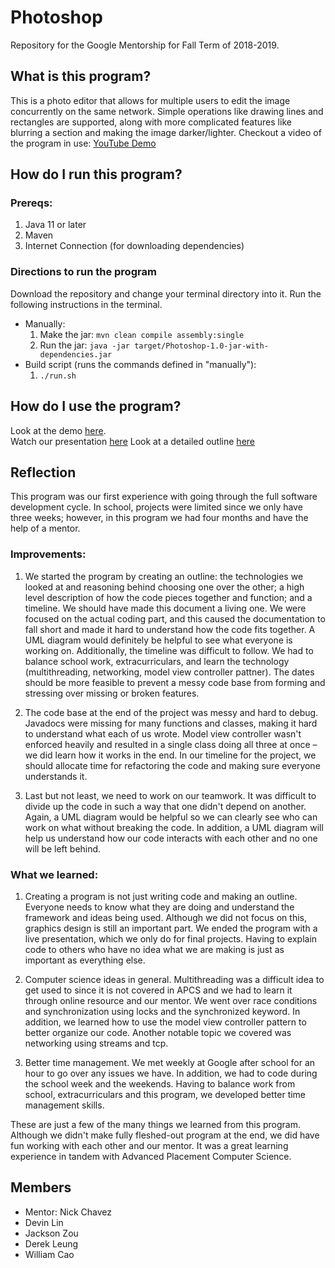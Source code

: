 # Photoshop
Repository for the Google Mentorship for Fall Term of 2018-2019.
## What is this program?
This is a photo editor that allows for multiple users to edit the image concurrently on the same network. Simple operations like drawing lines and rectangles are supported, along with more complicated features like blurring a section and making the image darker/lighter. Checkout a video of the program in use: [YouTube Demo](https://www.youtube.com/watch?v=AaUzGyxngZs)

## How do I run this program?  

### Prereqs:
1. Java 11 or later 
2. Maven
3. Internet Connection (for downloading dependencies)

### Directions to run the program
Download the repository and change your terminal directory into it. Run the following instructions in the terminal. 
* Manually: 
	1. Make the jar: ```mvn clean compile assembly:single```
	2. Run the jar: 
	```java -jar target/Photoshop-1.0-jar-with-dependencies.jar```
* Build script (runs the commands defined in "manually"):
	1. ```./run.sh```

## How do I use the program?
Look at the demo [here](https://www.youtube.com/watch?v=AaUzGyxngZs).  
Watch our presentation [here](https://www.youtube.com/watch?v=tADZawDH_kc)
Look at a detailed outline [here](https://docs.google.com/document/d/1Df27M6uHJ1JbGpDip46LwhSg6ltJfHEcxFLZT1Ndlts/edit?usp=sharing)

## Reflection
This program was our first experience with going through the full software development cycle. In school, projects were limited
since we only have three weeks; however, in this program we had four months and have the help of a mentor.

### Improvements:
1. We started the program by creating an outline: the technologies we looked at and reasoning behind choosing one over the other;
a high level description of how the code pieces together and function; and a timeline. We should have made this document a living
one. We were focused on the actual coding part, and this caused the documentation to fall short and made it hard to understand
how the code fits together. A UML diagram would definitely be helpful to see what everyone is working on. Additionally, the timeline
was difficult to follow. We had to balance school work, extracurriculars, and learn the technology (multithreading, networking, model view controller pattner).
The dates should be more feasible to prevent a messy code base from forming and stressing over missing or broken features.

2. The code base at the end of the project was messy and hard to debug. Javadocs were missing for many functions and classes, making
it hard to understand what each of us wrote. Model view controller wasn't enforced heavily and resulted in a single class doing all
three at once – we did learn how it works in the end. In our timeline for the project, we should allocate time for refactoring the 
code and making sure everyone understands it. 

3. Last but not least, we need to work on our teamwork. It was difficult to divide up the code in such a way that one didn't 
depend on another. Again, a UML diagram would be helpful so we can clearly see who can work on what without breaking the code.
In addition, a UML diagram will help us understand how our code interacts with each other and no one will be left behind.

### What we learned:
1. Creating a program is not just writing code and making an outline. Everyone needs to know what they are doing and understand
the framework and ideas being used. Although we did not focus on this, graphics design is still an important part. We ended the program
with a live presentation, which we only do for final projects. Having to explain code to others who have no idea
what we are making is just as important as everything else.

2. Computer science ideas in general. Multithreading was a difficult idea to get used to since it is not
covered in APCS and we had to learn it through online resource and our mentor. We went over race conditions and synchronization using
locks and the synchronized keyword. In addition, we learned how to use the model view controller pattern to better organize
our code. Another notable topic we covered was networking using streams and tcp. 

3. Better time management. We met weekly at Google after school for an hour to go over any issues we have. In addition, we 
had to code during the school week and the weekends. Having to balance work from school, extracurriculars and this program,
we developed better time management skills. 

These are just a few of the many things we learned from this program. Although we didn't make fully 
fleshed-out program at the end, we did have fun working with each other and our mentor. It was a great learning experience
in tandem with Advanced Placement Computer Science. 

## Members
- Mentor: Nick Chavez 
- Devin Lin
- Jackson Zou
- Derek Leung
- William Cao

